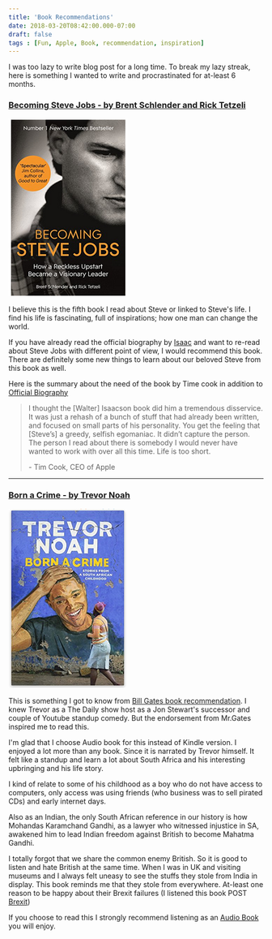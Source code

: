 ```yaml
---
title: 'Book Recommendations'
date: 2018-03-20T08:42:00.000-07:00
draft: false
tags : [Fun, Apple, Book, recommendation, inspiration]
---
```


I was too lazy to write blog post for a long time. To break my lazy streak, here is something I wanted to write and procrastinated for at-least 6 months.  

### [Becoming Steve Jobs - by Brent Schlender and Rick Tetzeli](https://www.amazon.in/Becoming-Steve-Jobs-evolution-visionary-ebook/dp/B00P6URK66/ref=sr_1_1?s=digital-text&ie=UTF8&qid=1521557660&sr=1-1&keywords=becoming-Steve-Jobs-Evolution-Visionary)

[![Link to Amazon](/assets/BecomingSteveJobs.png)](https://www.amazon.in/Becoming-Steve-Jobs-evolution-visionary-ebook/dp/B00P6URK66/ref=sr_1_1?s=digital-text&ie=UTF8&qid=1521557660&sr=1-1&keywords=becoming-Steve-Jobs-Evolution-Visionary)

  

  

I believe this is the fifth book I read about Steve or linked to Steve's life. I find his life is fascinating, full of inspirations; how one man can change the world.  
  
If you have already read the official biography by [Isaac](https://www.amazon.in/Steve-Jobs-Exclusive-Walter-Isaacson-ebook/dp/B005J3IEZQ/ref=tmm_kin_swatch_0?_encoding=UTF8&qid=&sr=) and want to re-read about Steve Jobs with different point of view, I would recommend this book. There are definitely some new things to learn about our beloved Steve from this book as well.  
  
Here is the summary about the need of the book by Time cook in addition to [Official Biography](https://www.amazon.in/Steve-Jobs-Exclusive-Walter-Isaacson-ebook/dp/B005J3IEZQ/ref=tmm_kin_swatch_0?_encoding=UTF8&qid=&sr=)  
  

> I thought the \[Walter\] Isaacson book did him a tremendous disservice. It was just a rehash of a bunch of stuff that had already been written, and focused on small parts of his personality. You get the feeling that \[Steve’s\] a greedy, selfish egomaniac. It didn’t capture the person. The person I read about there is somebody I would never have wanted to work with over all this time. Life is too short.  
>   
> \- Tim Cook, CEO of Apple

  

---

### [Born a Crime - by Trevor Noah](https://www.amazon.in/Born-Crime-Trevor-Noah/dp/1473635292)

  

[![Link to Amazon](/assets/BornACrime.png)](https://www.amazon.in/Born-Crime-Trevor-Noah/dp/1473635292)

  
This is something I got to know from [Bill Gates book recommendation](https://www.gatesnotes.com/Books/Born-a-Crime). I knew Trevor as a The Daily show host as a Jon Stewart's successor and couple of Youtube standup comedy. But the endorsement from Mr.Gates inspired me to read this.  
  
I'm glad that I choose Audio book for this instead of Kindle version. I enjoyed a lot more than any book. Since it is narrated by Trevor himself. It felt like a standup and learn a lot about South Africa and his interesting upbringing and his life story.  
  
I kind of relate to some of his childhood as a boy who do not have access to computers, only access was using friends (who business was to sell pirated CDs) and early internet days.  
  
Also as an Indian, the only South African reference in our history is how Mohandas Karamchand Gandhi, as a lawyer who witnessed injustice in SA, awakened him to lead Indian freedom against British to become Mahatma Gandhi.  
  
I totally forgot that we share the common enemy British. So it is good to listen and hate British at the same time. When I was in UK and visiting museums and I always felt uneasy to see the stuffs they stole from India in display. This book reminds me that they stole from everywhere. At-least one reason to be happy about their Brexit failures (I listened this book POST [Brexit](https://en.wikipedia.org/wiki/Brexit))  
  
If you choose to read this I strongly recommend listening as an [Audio Book](https://www.audible.com/pd/Bios-Memoirs/Born-a-Crime-Audiobook/B01IW9TQPK) you will enjoy.
